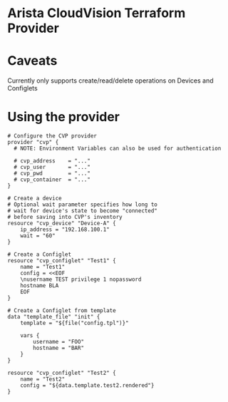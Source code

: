 # Arista CloudVision Terraform Provider

# Caveats

Currently only supports create/read/delete operations on Devices and Configlets

# Using the provider

```
# Configure the CVP provider
provider "cvp" {
  # NOTE: Environment Variables can also be used for authentication

  # cvp_address    = "..."
  # cvp_user       = "..."
  # cvp_pwd        = "..."
  # cvp_container  = "..."
}

# Create a device
# Optional wait parameter specifies how long to 
# wait for device's state to become "connected"
# before saving into CVP's inventory
resource "cvp_device" "Device-A" {
    ip_address = "192.168.100.1"
    wait = "60"
}

# Create a Configlet
resource "cvp_configlet" "Test1" {
    name = "Test1"
    config = <<EOF
    \nusername TEST privilege 1 nopassword
    hostname BLA
    EOF
}

# Create a Configlet from template
data "template_file" "init" {
    template = "${file("config.tpl")}"

    vars {
        username = "FOO"
        hostname = "BAR"
    }
} 

resource "cvp_configlet" "Test2" {
    name = "Test2"
    config = "${data.template.test2.rendered"}
}

```